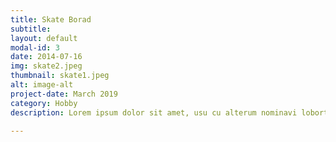 ```yaml
---
title: Skate Borad
subtitle: 
layout: default
modal-id: 3
date: 2014-07-16
img: skate2.jpeg
thumbnail: skate1.jpeg
alt: image-alt
project-date: March 2019
category: Hobby
description: Lorem ipsum dolor sit amet, usu cu alterum nominavi lobortis. At duo novum diceret. Tantas apeirian vix et, usu sanctus postulant inciderint ut, populo diceret necessitatibus in vim. Cu eum dicam feugiat noluisse.

---
```

